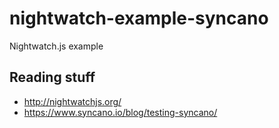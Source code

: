 # nightwatch-example-syncano
Nightwatch.js example

## Reading stuff
- http://nightwatchjs.org/
- https://www.syncano.io/blog/testing-syncano/

